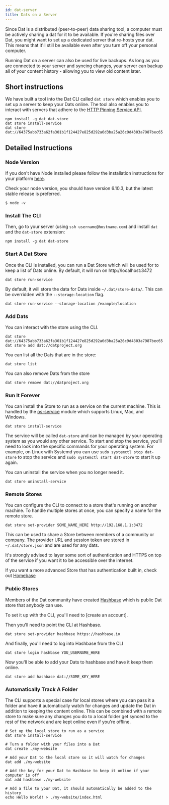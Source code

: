 ```yaml
---
id: dat-server
title: Dats on a Server
---
```


Since Dat is a distributed (peer-to-peer) data sharing tool, a computer must be actively sharing a dat for it to be available.
If you're sharing files over Dat, you might want to set up a dedicated server that re-hosts your dat.
This means that it'll still be available even after you turn off your personal computer.

Running Dat on a server can also be used for live backups.
As long as you are connected to your server and syncing changes, your server can backup all of your content history - allowing you to view old content later.

## Short instructions

We have built a tool into the Dat CLI called `dat store` which enables you to set up a server to keep your Dats online.
The tool also enables you to interact with servers that adhere to the [HTTP Pinning Service API](https://www.datprotocol.com/deps/0003-http-pinning-service-api/).

```
npm install -g dat dat-store
dat store install-service
dat store dat://64375abb733a62fa301b1f124427e825d292a6d3ba25a26c9d4303a7987bec65
```

## Detailed Instructions

### Node Version

If you don't have Node installed please follow the installation instructions for your platform [here](https://nodejs.org/en/download/package-manager/).

Check your node version, you should have version 6.10.3, but the latest stable release is preferred.

```
$ node -v
```

### Install The CLI

Then, go to your server (using `ssh username@hostname.com`) and install `dat` and the `dat-store` extension:

```
npm install -g dat dat-store
```

### Start A Dat Store

Once the CLI is installed, you can run a Dat Store which will be used for to keep a list of Dats online.
By default, it will run on http://localhost:3472

```
dat store run-service
```

By default, it will store the data for Dats inside `~/.dat/store-data/`.
This can be overridden with the `--storage-location` flag.

```
dat store run-service --storage-location /example/location
```

### Add Dats

You can interact with the store using the CLI.

```
dat store dat://64375abb733a62fa301b1f124427e825d292a6d3ba25a26c9d4303a7987bec65
dat store add dat://datproject.org
```

You can list all the Dats that are in the store:

```
dat store list
```

You can also remove Dats from the store

```
dat store remove dat://datproject.org
```

### Run It Forever

You can install the Store to run as a service on the current machine.
This is handled by the [os-service](https://www.npmjs.com/package/os-service) module which supports Linux, Mac, and Windows.

```
dat store install-service
```

The service will be called `dat-store` and can be managed by your operating system as you would any other service.
To start and stop the service, you'll need to look into the specific commands for your operating system.
For example, on Linux with Systemd you can use `sudo systemctl stop dat-store` to stop the service and `sudo systemctl start dat-store` to start it up again.

You can uninstall the service when you no longer need it.

```
dat store uninstall-service
```

### Remote Stores

You can configure the CLI to connect to a store that's running on another machine.
To handle multiple stores at once, you can specify a name for the remote store.

```
dat store set-provider SOME_NAME_HERE http://192.168.1.1:3472
```

This can be used to share a Store between members of a community or company.
The provider URL and session token are stored in `~/.dat/store.json` and are used for any dats.

It's strongly advised to layer some sort of authentication and HTTPS on top of the service if you want it to be accessible over the internet.

If you want a more advanced Store that has authentication built in, check out [Homebase](https://github.com/beakerbrowser/homebase/)

### Public Stores

Members of the Dat community have created [Hashbase](https://hashbase.io/) which is public Dat store that anybody can use.

To set it up with the CLI, you'll need to [create an account].

Then you'll need to point the CLI at Hashbase.

```
dat store set-provider hashbase https://hashbase.io
```

And finally, you'll need to log into Hashbase from the CLI

```
dat store login hashbase YOU_USERNAME_HERE
```

Now you'll be able to add your Dats to hashbase and have it keep them online.

```
dat store add hashbase dat://SOME_KEY_HERE
```

### Automatically Track A Folder

The CLI supports a special case for local stores where you can pass it a folder and have it automatically watch for changes and update the Dat in addition to keeping the content online.
This can be combined with a remote store to make sure any changes you do to a local folder get synced to the rest of the network and are kept online even if you're offline.

```
# Set up the local store to run as a service
dat store install-service

# Turn a folder with your files into a Dat
dat create ./my-website

# Add your Dat to the local store so it will watch for changes
dat add ./my-website

# Add the key for your Dat to Hashbase to keep it online if your computer is off
dat add hashbase ./my-website

# Add a file to your Dat, it should automatically be added to the history
echo Hello World! > ./my-website/index.html
```
